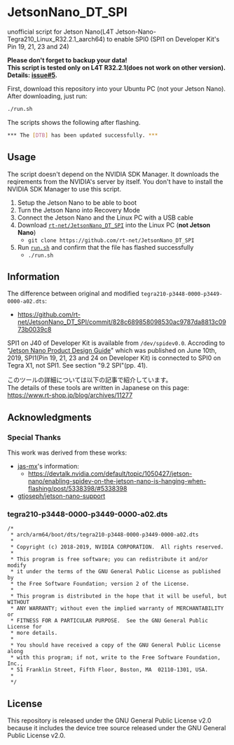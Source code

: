 # JetsonNano_DT_SPI

unofficial script for Jetson Nano(L4T Jetson-Nano-Tegra210_Linux_R32.2.1_aarch64) to enable SPI0 (SPI1 on Developer Kit's Pin 19, 21, 23 and 24)

__Please don't forget to backup your data!__  
__This script is tested only on L4T R32.2.1(does not work on other version).  Details: [issue#5](https://github.com/rt-net/JetsonNano_DT_SPI/issues/5).__

First, download this repository into your Ubuntu PC (not your Jetson Nano).  
After downloading, just run:

```sh
./run.sh
```

The scripts shows the following after flashing.

```sh
*** The [DTB] has been updated successfully. ***
```

## Usage

The script doesn't depend on the NVIDIA SDK Manager. It downloads the reqirements from the NVIDIA's server by itself.  You don't have to install the NVIDIA SDK Manager to use this script.

1. Setup the Jetson Nano to be able to boot
2. Turn the Jetson Nano into Recovery Mode
3. Connect the Jetson Nano and the Linux PC with a USB cable
4. Download [`rt-net/JetsonNano_DT_SPI`](https://github.com/rt-net/JetsonNano_DT_SPI) into the Linux PC (__not Jetson Nano__)
    * `git clone https://github.com/rt-net/JetsonNano_DT_SPI`
5. Run [`run.sh`](https://github.com/rt-net/JetsonNano_DT_SPI/blob/master/run.sh) and confirm that the file has flashed successfully
    * `./run.sh`

## Information

The difference between original and modified `tegra210-p3448-0000-p3449-0000-a02.dts`:  
* https://github.com/rt-net/JetsonNano_DT_SPI/commit/828c689858098530ac9787da8813c0973b0039c8

SPI1 on J40 of Developer Kit is available from `/dev/spidev0.0`.
Accroding to "[Jetson Nano Product Design Guide](https://developer.nvidia.com/embedded/dlc/jetson-nano-product-design-guide)" which was published on June 10th, 2019, SPI1(Pin 19, 21, 23 and 24 on Developer Kit) is connected to SPI0 on Tegra X1, not SPI1.  See section "9.2 SPI"(pp. 41).

このツールの詳細については以下の記事で紹介しています。  
The details of these tools are written in Japanese on this page:  
https://www.rt-shop.jp/blog/archives/11277

## Acknowledgments

### Special Thanks

This work was derived from these works:

* [jas-mx](https://devtalk.nvidia.com/member/3084736/)'s information:
  * https://devtalk.nvidia.com/default/topic/1050427/jetson-nano/enabling-spidev-on-the-jetson-nano-is-hanging-when-flashing/post/5338398/#5338398
* [gtjoseph/jetson-nano-support](https://github.com/gtjoseph/jetson-nano-support/tree/l4t_32.2.1)

### tegra210-p3448-0000-p3449-0000-a02.dts

```
/*
 * arch/arm64/boot/dts/tegra210-p3448-0000-p3449-0000-a02.dts
 *
 * Copyright (c) 2018-2019, NVIDIA CORPORATION.  All rights reserved.
 *
 * This program is free software; you can redistribute it and/or modify
 * it under the terms of the GNU General Public License as published by
 * the Free Software Foundation; version 2 of the License.
 *
 * This program is distributed in the hope that it will be useful, but WITHOUT
 * ANY WARRANTY; without even the implied warranty of MERCHANTABILITY or
 * FITNESS FOR A PARTICULAR PURPOSE.  See the GNU General Public License for
 * more details.
 *
 * You should have received a copy of the GNU General Public License along
 * with this program; if not, write to the Free Software Foundation, Inc.,
 * 51 Franklin Street, Fifth Floor, Boston, MA  02110-1301, USA.
 *
 */
```

## License

This repository is released under the GNU General Public License v2.0 because it includes the device tree source released under the GNU General Public License v2.0.
